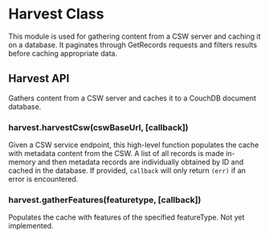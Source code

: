 # Harvest Class

This module is used for gathering content from a CSW server and caching it on a database.  It paginates through GetRecords requests and filters results before caching appropriate data.

## Harvest API

Gathers content from a CSW server and caches it to a CouchDB document database.

### harvest.harvestCsw(cswBaseUrl, [callback])

Given a CSW service endpoint, this high-level function populates the cache with metadata content from the CSW.  A list of all records is made in-memory and then metadata records are individually obtained by ID and cached in the database.  If provided, `callback` will only return `(err)` if an error is encountered.

### harvest.gatherFeatures(featuretype, [callback])

Populates the cache with features of the specified featureType.  Not yet implemented.
